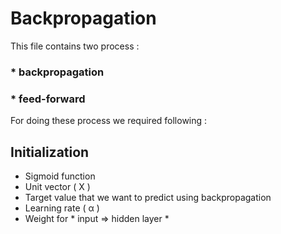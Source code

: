 # Backpropagation
This file contains two process :
### * backpropagation  
### * feed-forward

For doing these process we required following :
## Initialization

* Sigmoid function
* Unit vector ( X )
* Target value that we want to predict using backpropagation
* Learning rate ( &alpha; )
* Weight for * input &Rightarrow; hidden layer *
